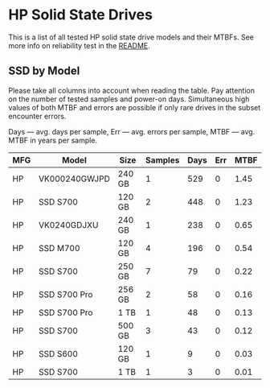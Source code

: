 HP Solid State Drives
=====================

This is a list of all tested HP solid state drive models and their MTBFs. See
more info on reliability test in the [README](https://github.com/linuxhw/SMART).

SSD by Model
------------

Please take all columns into account when reading the table. Pay attention on the
number of tested samples and power-on days. Simultaneous high values of both MTBF
and errors are possible if only rare drives in the subset encounter errors.

Days   — avg. days per sample,
Err    — avg. errors per sample,
MTBF   — avg. MTBF in years per sample.

| MFG       | Model              | Size   | Samples | Days  | Err   | MTBF   |
|-----------|--------------------|--------|---------|-------|-------|--------|
| HP        | VK000240GWJPD      | 240 GB | 1       | 529   | 0     | 1.45   |
| HP        | SSD S700           | 120 GB | 2       | 448   | 0     | 1.23   |
| HP        | VK0240GDJXU        | 240 GB | 1       | 238   | 0     | 0.65   |
| HP        | SSD M700           | 120 GB | 4       | 196   | 0     | 0.54   |
| HP        | SSD S700           | 250 GB | 7       | 79    | 0     | 0.22   |
| HP        | SSD S700 Pro       | 256 GB | 2       | 58    | 0     | 0.16   |
| HP        | SSD S700 Pro       | 1 TB   | 1       | 48    | 0     | 0.13   |
| HP        | SSD S700           | 500 GB | 3       | 43    | 0     | 0.12   |
| HP        | SSD S600           | 120 GB | 1       | 9     | 0     | 0.03   |
| HP        | SSD S700           | 1 TB   | 1       | 3     | 0     | 0.01   |
